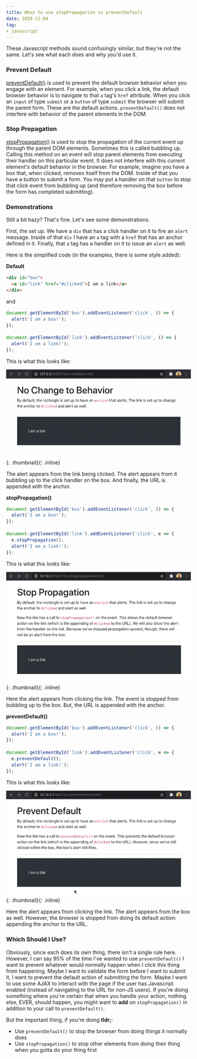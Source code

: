 ```yaml
---
title: When to use stopPropagation vs preventDefault
date: 2020-11-04
tag:
- javascript
---
```

These Javascript methods sound confusingly similar, but they're not the same. Let's see what each does and why you'd use it.

<!--more-->

### Prevent Default

[preventDefault()](https://developer.mozilla.org/en-US/docs/Web/API/Event/preventDefault) is used to prevent the default browser behavior when you engage with an element.  For example, when you click a link, the default browser behavior is to navigate to that `a` tag's `href` attribute.  When you click an `input` of type `submit` or a `button` of type `submit` the browser will submit the parent form.  These are the default actions.  `preventDefault()` does not interfere with behavior of the parent elements in the DOM.

### Stop Propagation

[stopPropagation()](https://developer.mozilla.org/en-US/docs/Web/API/Event/stopPropagation) is used to stop the propagation of the current event up through the parent DOM elements.  Sometimes this is called bubbling up.  Calling this method on an event will stop parent elements from executing their handler on this particular event.  It does not interfere with this current element's default behavior in the browser.  For example, imagine you have a box that, when clicked, removes itself from the DOM. Inside of that you have a button to submit a form. You may put a handler on that `button` to stop that click event from bubbling up (and therefore removing the box before the form has completed submitting).

### Demonstrations

Still a bit hazy? That's fine. Let's see some demonstrations.

First, the set up.  We have a `div` that has a click handler on it to fire an `alert` message.  Inside of that `div` I have an `a` tag with a `href` that has an anchor defined in it.  Finally, that `a` tag has a handler on it to issue an `alert` as well.

Here is the simplified code (in the examples, there is some style added):

**Default**

```html
<div id="box">
  <a id="link" href="#clicked">I am a link</a>
</div>
```

and

```javascript
document.getElementById('box').addEventListener('click', () => {
  alert('I am a box!');
});

document.getElementById('link').addEventListener('click', () => {
  alert('I am a link!');
});
```

This is what this looks like:

[![Demo](/uploads/2020/stopprevent-1.gif)](/uploads/2020/stopprevent-1.gif){: .thumbnail}{: .inline}

The alert appears from the link being clicked. The alert appears from it bubbling up to the click handler on the box. And finally, the URL is appended with the anchor.

**stopPropagation()**

```javascript
document.getElementById('box').addEventListener('click', () => {
  alert('I am a box!');
});

document.getElementById('link').addEventListener('click', e => {
  e.stopPropagation();
  alert('I am a link!');
});
```

This is what this looks like:

[![Demo](/uploads/2020/stopprevent-2.gif)](/uploads/2020/stopprevent-2.gif){: .thumbnail}{: .inline}

Here the alert appears from clicking the link. The event is stopped from bubbling up to the box. But, the URL is appended with the anchor.

**preventDefault()**

```javascript
document.getElementById('box').addEventListener('click', () => {
  alert('I am a box!');
});

document.getElementById('link').addEventListener('click', e => {
  e.preventDefault();
  alert('I am a link!');
});
```

This is what this looks like:

[![Demo](/uploads/2020/stopprevent-3.gif)](/uploads/2020/stopprevent-3.gif){: .thumbnail}{: .inline}

Here the alert appears from clicking the link. The alert appears from the box as well. However, the browser is stopped from doing its default action: appending the anchor to the URL.

### Which Should I Use?

Obviously, since each does its own thing, there isn't a single rule here. However, I can say 95% of the time I've wanted to use `preventDefault()`  I want to prevent whatever would normally happen when I click this thing from happening.  Maybe I want to validate the form before I want to submit it, I want to prevent the default action of submitting the form.  Maybe I want to use some AJAX to interact with the page if the user has Javascript enabled (instead of navigating to the URL for non-JS users).  If you're doing something where you're certain that when you handle your action, nothing else, EVER, should happen, you might want to **add** on `stopPropagation()` in addition to your call to `preventDefault()`.

But the important thing, if you're doing **tldr;**:

* Use `preventDefault()` to stop the browser from doing things it normally does
* Use `stopPropagation()` to stop other elements from doing their thing when you gotta do your thing first
